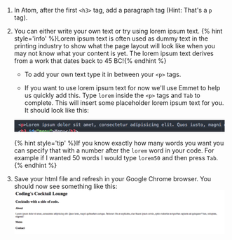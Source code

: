 1. In Atom, after the first `<h3>` tag, add a paragraph tag (Hint: That's a `p` tag).

2. You can either write your own text or try using lorem ipsum text.
{% hint style='info' %}Lorem ipsum text is often used as dummy text in the printing industry to show what the page layout will look like when you may not know what your content is yet. The lorem ipsum text derives from a work that dates back to 45 BC!{% endhint %}

    * To add your own text type it in between your `<p>` tags.

    * If you want to use lorem ipsum text for now we'll use Emmet to help us quickly add this. Type `lorem` inside the `<p>` tags and `Tab` to complete.  This will insert some placeholder lorem ipsum text for you. It should look like this:

    ![](images/lorem.png)

    {% hint style='tip' %}If you know exactly how many words you want you can specify that with a number after the `lorem` word in your code. For example if I wanted 50 words I would type `lorem50` and then press `Tab`. {% endhint %}

3. Save your html file and refresh in your Google Chrome browser. You should now see something like this:
![](images/checkpointOne.png)
